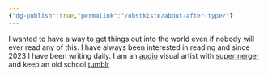 ```yaml
---
{"dg-publish":true,"permalink":"/obstkiste/about-after-type/"}
---
```



I wanted to have a way to get things out into the world even if nobody will ever read any of this.
I have always been interested in reading and since 2023 I have been writing daily.
I am an [audio](https://supermerger.bandcamp.com/) visual artist with [supermerger](https://supermerger.net/) and keep an old school [tumblr](https://sxpxrmxrgxr.tumblr.com/)
